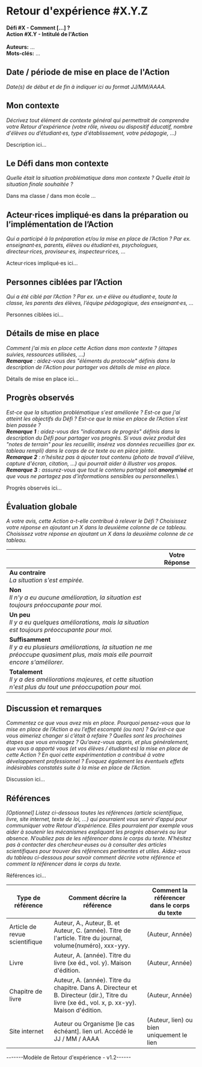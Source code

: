 # Retour d'expérience #X.Y.Z
**Défi #X - Comment [...] ?**\
**Action #X.Y - Intitulé de l'Action**\
\
**Auteurs:** ...\
**Mots-clés:** ...

## Date / période de mise en place de l'Action
_Date(s) de début et de fin à indiquer ici au format JJ/MM/AAAA._

## Mon contexte
_Décrivez tout élément de contexte général qui permettrait de comprendre votre Retour d'expérience (votre rôle, niveau ou dispositif éducatif, nombre d'élèves ou d’étudiant·es, type d'établissement, votre pédagogie, ...)_

Description ici...

## Le Défi dans mon contexte
_Quelle était la situation problématique dans mon contexte ? Quelle était la situation finale souhaitée ?_

Dans ma classe / dans mon école ...

## Acteur·rices impliqué·es dans la préparation ou l’implémentation de l’Action
_Qui a participé à la préparation et/ou la mise en place de l’Action ? Par ex. enseignant·es, parents, élèves ou étudiant·es, psychologues, directeur·rices, proviseur·es, inspecteur·rices, …_

Acteur·rices impliqué·es ici...

## Personnes ciblées par l’Action
_Qui a été ciblé par l’Action ? Par ex. un·e élève ou étudiant·e, toute la classe, les parents des élèves, l’équipe pédagogique, des enseignant·es, …_

Personnes ciblées ici...

## Détails de mise en place
_Comment j'ai mis en place cette Action dans mon contexte ? (étapes suivies, ressources utilisées, …)_\
_**Remarque** : aidez-vous des "éléments du protocole" définis dans la description de l'Action pour partager vos détails de mise en place._

Détails de mise en place ici...

## Progrès observés
_Est-ce que la situation problématique s'est améliorée ? Est-ce que j'ai atteint les objectifs du Défi ? Est-ce que la mise en place de l’Action s’est bien passée ?_\
_**Remarque 1** : aidez-vous des "indicateurs de progrès" définis dans la description du Défi pour partager vos progrès. Si vous aviez produit des "notes de terrain" pour les recueillir, insérez vos données recueillies (par ex. tableau rempli) dans le corps de ce texte ou en pièce jointe._\
_**Remarque 2** : n'hésitez pas à ajouter tout contenu (photo de travail d'élève, capture d'écran, citation, ...) qui pourrait aider à illustrer vos propos._\
_**Remarque 3** : assurez-vous que tout le contenu partagé soit **anonymisé** et que vous ne partagez pas d’informations sensibles ou personnelles._\

Progrès observés ici...

## Évaluation globale
_A votre avis, cette Action a-t-elle contribué à relever le Défi ? Choisissez votre réponse en ajoutant un X dans la deuxième colonne de ce tableau. Choisissez votre réponse en ajoutant un X dans la deuxième colonne de ce tableau._

| | Votre Réponse |
| ---- | ---- |
| **Au contraire**<br> _La situation s'est empirée._ | |
| **Non**<br> _Il n'y a eu aucune amélioration, la situation est toujours préoccupante pour moi._ | | 
| **Un peu**<br> _Il y a eu quelques améliorations, mais la situation est toujours préoccupante pour moi._ | |
| **Suffisamment**<br> _Il y a eu plusieurs améliorations, la situation ne me préoccupe quasiment plus, mais mais elle pourrait encore s'améliorer._ | |
| **Totalement**<br> _Il y a des améliorations majeures, et cette situation n'est plus du tout une préoccupation pour moi._ | |

## Discussion et remarques
_Commentez ce que vous avez mis en place. Pourquoi pensez-vous que la mise en place de l’Action a eu l’effet escompté (ou non) ? Qu’est-ce que vous aimeriez changer si c’était à refaire ? Quelles sont les prochaines étapes que vous envisagez ? Qu’avez-vous appris, et plus généralement, que vous a apporté vous (et vos élèves / étudiant·es) la mise en place de cette Action ? En quoi cette expérimentation a contribué à votre développement professionnel ? Évoquez également les éventuels effets indésirables constatés suite à la mise en place de l’Action._

Discussion ici...

## Références
_[Optionnel] Listez ci-dessous toutes les références (article scientifique, livre, site internet, texte de loi, …) qui pourraient vous servir d’appui pour communiquer votre Retour d’expérience. Elles pourraient par exemple vous aider à soutenir les mécanismes expliquant les progrès observés ou leur absence. N’oubliez pas de les référencer dans le corps du texte. N’hésitez pas à contacter des chercheur·euses ou à consulter des articles scientifiques pour trouver des références pertinentes et utiles._
_Aidez-vous du tableau ci-dessous pour savoir comment décrire votre référence et comment la référencer dans le corps du texte._

Références ici...

| Type de référence | Comment décrire la référence | Comment la référencer dans le corps du texte |
| --- | ---- | ---- |
| Article de revue scientifique | Auteur, A., Auteur, B. et Auteur, C. (année). Titre de l'article. Titre du journal, volume(numéro), xxx-yyy. |  (Auteur, Année) |
| Livre | Auteur, A. (année). Titre du livre (xe éd., vol. y). Maison d'édition. | (Auteur, Année) |
| Chapitre de livre | Auteur, A. (année). Titre du chapitre. Dans A. Directeur et B. Directeur (dir.), Titre du livre (xe éd., vol. x, p. xx-yy). Maison d'édition. | (Auteur, Année) |
| Site internet | Auteur ou Organisme [le cas échéant]. lien url. Accédé le JJ / MM / AAAA | (Auteur, lien) ou bien uniquement le lien |

-------Modèle de Retour d'expérience - v1.2------
